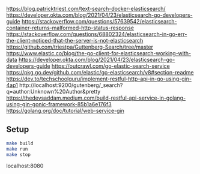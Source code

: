 https://blog.patricktriest.com/text-search-docker-elasticsearch/
https://developer.okta.com/blog/2021/04/23/elasticsearch-go-developers-guide
https://stackoverflow.com/questions/57639542/elasticsearch-container-returns-malformed-http-status-response
https://stackoverflow.com/questions/68802324/elasticsearch-in-go-err-the-client-noticed-that-the-server-is-not-elasticsearch
https://github.com/triestpa/Guttenberg-Search/tree/master
https://www.elastic.co/blog/the-go-client-for-elasticsearch-working-with-data
https://developer.okta.com/blog/2021/04/23/elasticsearch-go-developers-guide
https://outcrawl.com/go-elastic-search-service
https://pkg.go.dev/github.com/elastic/go-elasticsearch/v8#section-readme
https://dev.to/techschoolguru/implement-restful-http-api-in-go-using-gin-4ap1
http://localhost:9200/gutenberg/_search?q=author:Unknown%20Author&pretty
https://thedevsaddam.medium.com/build-restful-api-service-in-golang-using-gin-gonic-framework-85b1a6e176f3
https://golang.org/doc/tutorial/web-service-gin

## Setup
```bash
make build
make run
make stop
```

localhost:8080
